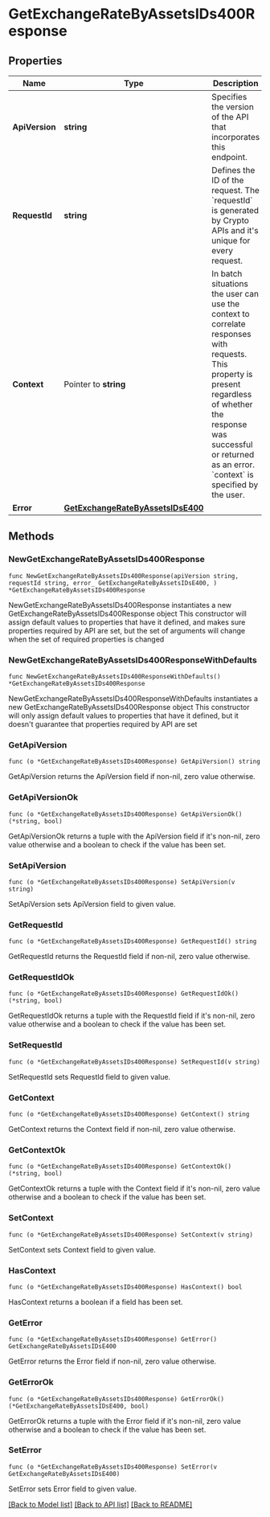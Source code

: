 # GetExchangeRateByAssetsIDs400Response

## Properties

Name | Type | Description | Notes
------------ | ------------- | ------------- | -------------
**ApiVersion** | **string** | Specifies the version of the API that incorporates this endpoint. | 
**RequestId** | **string** | Defines the ID of the request. The &#x60;requestId&#x60; is generated by Crypto APIs and it&#39;s unique for every request. | 
**Context** | Pointer to **string** | In batch situations the user can use the context to correlate responses with requests. This property is present regardless of whether the response was successful or returned as an error. &#x60;context&#x60; is specified by the user. | [optional] 
**Error** | [**GetExchangeRateByAssetsIDsE400**](GetExchangeRateByAssetsIDsE400.md) |  | 

## Methods

### NewGetExchangeRateByAssetsIDs400Response

`func NewGetExchangeRateByAssetsIDs400Response(apiVersion string, requestId string, error_ GetExchangeRateByAssetsIDsE400, ) *GetExchangeRateByAssetsIDs400Response`

NewGetExchangeRateByAssetsIDs400Response instantiates a new GetExchangeRateByAssetsIDs400Response object
This constructor will assign default values to properties that have it defined,
and makes sure properties required by API are set, but the set of arguments
will change when the set of required properties is changed

### NewGetExchangeRateByAssetsIDs400ResponseWithDefaults

`func NewGetExchangeRateByAssetsIDs400ResponseWithDefaults() *GetExchangeRateByAssetsIDs400Response`

NewGetExchangeRateByAssetsIDs400ResponseWithDefaults instantiates a new GetExchangeRateByAssetsIDs400Response object
This constructor will only assign default values to properties that have it defined,
but it doesn't guarantee that properties required by API are set

### GetApiVersion

`func (o *GetExchangeRateByAssetsIDs400Response) GetApiVersion() string`

GetApiVersion returns the ApiVersion field if non-nil, zero value otherwise.

### GetApiVersionOk

`func (o *GetExchangeRateByAssetsIDs400Response) GetApiVersionOk() (*string, bool)`

GetApiVersionOk returns a tuple with the ApiVersion field if it's non-nil, zero value otherwise
and a boolean to check if the value has been set.

### SetApiVersion

`func (o *GetExchangeRateByAssetsIDs400Response) SetApiVersion(v string)`

SetApiVersion sets ApiVersion field to given value.


### GetRequestId

`func (o *GetExchangeRateByAssetsIDs400Response) GetRequestId() string`

GetRequestId returns the RequestId field if non-nil, zero value otherwise.

### GetRequestIdOk

`func (o *GetExchangeRateByAssetsIDs400Response) GetRequestIdOk() (*string, bool)`

GetRequestIdOk returns a tuple with the RequestId field if it's non-nil, zero value otherwise
and a boolean to check if the value has been set.

### SetRequestId

`func (o *GetExchangeRateByAssetsIDs400Response) SetRequestId(v string)`

SetRequestId sets RequestId field to given value.


### GetContext

`func (o *GetExchangeRateByAssetsIDs400Response) GetContext() string`

GetContext returns the Context field if non-nil, zero value otherwise.

### GetContextOk

`func (o *GetExchangeRateByAssetsIDs400Response) GetContextOk() (*string, bool)`

GetContextOk returns a tuple with the Context field if it's non-nil, zero value otherwise
and a boolean to check if the value has been set.

### SetContext

`func (o *GetExchangeRateByAssetsIDs400Response) SetContext(v string)`

SetContext sets Context field to given value.

### HasContext

`func (o *GetExchangeRateByAssetsIDs400Response) HasContext() bool`

HasContext returns a boolean if a field has been set.

### GetError

`func (o *GetExchangeRateByAssetsIDs400Response) GetError() GetExchangeRateByAssetsIDsE400`

GetError returns the Error field if non-nil, zero value otherwise.

### GetErrorOk

`func (o *GetExchangeRateByAssetsIDs400Response) GetErrorOk() (*GetExchangeRateByAssetsIDsE400, bool)`

GetErrorOk returns a tuple with the Error field if it's non-nil, zero value otherwise
and a boolean to check if the value has been set.

### SetError

`func (o *GetExchangeRateByAssetsIDs400Response) SetError(v GetExchangeRateByAssetsIDsE400)`

SetError sets Error field to given value.



[[Back to Model list]](../README.md#documentation-for-models) [[Back to API list]](../README.md#documentation-for-api-endpoints) [[Back to README]](../README.md)



